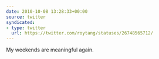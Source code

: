 ```yaml
---
date: 2010-10-08 13:28:33+00:00
source: twitter
syndicated:
- type: twitter
  url: https://twitter.com/roytang/statuses/26748565712/
---
```


My weekends are meaningful again.